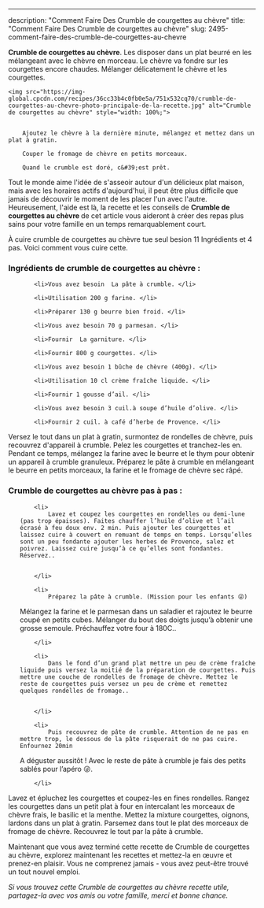 ---
description: "Comment Faire Des Crumble de courgettes au chèvre"
title: "Comment Faire Des Crumble de courgettes au chèvre"
slug: 2495-comment-faire-des-crumble-de-courgettes-au-chevre

<p>
	<strong>Crumble de courgettes au chèvre</strong>. 
	Les disposer dans un plat beurré en les mélangeant avec le chèvre en morceau. Le chèvre va fondre sur les courgettes encore chaudes. Mélanger délicatement le chèvre et les courgettes.
</p>
<p>
	
	<img src="https://img-global.cpcdn.com/recipes/36cc33b4c0fb0e5a/751x532cq70/crumble-de-courgettes-au-chevre-photo-principale-de-la-recette.jpg" alt="Crumble de courgettes au chèvre" style="width: 100%;">
	
	
		Ajoutez le chèvre à la dernière minute, mélangez et mettez dans un plat à gratin.
	
		Couper le fromage de chèvre en petits morceaux.
	
		Quand le crumble est doré, c&#39;est prêt.
	
</p>

Tout le monde aime l'idée de s'asseoir autour d'un délicieux plat maison, mais avec les horaires actifs d'aujourd'hui, il peut être plus difficile que jamais de découvrir le moment de les placer l'un avec l'autre. Heureusement, l'aide est là, la recette et les conseils de <strong> Crumble de courgettes au chèvre </strong> de cet article vous aideront à créer des repas plus sains pour votre famille en un temps remarquablement court.

<!--inarticleads1-->

À cuire crumble de courgettes au chèvre tue seul besion 11 Ingrédients et 4 pas. Voici comment vous cuire cette.

<h3>Ingrédients de crumble de courgettes au chèvre :</h3>

<ol>
	
		<li>Vous avez besoin  La pâte à crumble. </li>
	
		<li>Utilisation 200 g farine. </li>
	
		<li>Préparer 130 g beurre bien froid. </li>
	
		<li>Vous avez besoin 70 g parmesan. </li>
	
		<li>Fournir  La garniture. </li>
	
		<li>Fournir 800 g courgettes. </li>
	
		<li>Vous avez besoin 1 bûche de chèvre (400g). </li>
	
		<li>Utilisation 10 cl crème fraîche liquide. </li>
	
		<li>Fournir 1 gousse d’ail. </li>
	
		<li>Vous avez besoin 3 cuil.à soupe d’huile d’olive. </li>
	
		<li>Fournir 2 cuil. à café d’herbe de Provence. </li>
	
</ol>

Versez le tout dans un plat à gratin, surmontez de rondelles de chèvre, puis recouvrez d&#39;appareil à crumble. Pelez les courgettes et tranchez-les en. Pendant ce temps, mélangez la farine avec le beurre et le thym pour obtenir un appareil à crumble granuleux. Préparez le pâte à crumble en mélangeant le beurre en petits morceaux, la farine et le fromage de chèvre sec râpé. 

<!--inarticleads2-->

<h3>Crumble de courgettes au chèvre pas à pas :</h3>

<ol>
	
		<li>
			Lavez et coupez les courgettes en rondelles ou demi-lune (pas trop épaisses). Faites chauffer l’huile d’olive et l’ail écrasé à feu doux env. 2 min. Puis ajouter les courgettes et laissez cuire à couvert en remuant de temps en temps. Lorsqu’elles sont un peu fondante ajouter les herbes de Provence, salez et poivrez. Laissez cuire jusqu’à ce qu’elles sont fondantes. Réservez..
			
			
		</li>
	
		<li>
			Préparez la pâte à crumble. (Mission pour les enfants 😜)
Mélangez la farine et le parmesan dans un saladier et rajoutez le beurre coupé en petits cubes. Mélanger du bout des doigts jusqu’à obtenir une grosse semoule. Préchauffez votre four à 180C..
			
			
		</li>
	
		<li>
			Dans le fond d’un grand plat mettre un peu de crème fraîche liquide puis versez la moitié de la préparation de courgettes. Puis mettre une couche de rondelles de fromage de chèvre. Mettez le reste de courgettes puis versez un peu de crème et remettez quelques rondelles de fromage..
			
			
		</li>
	
		<li>
			Puis recouvrez de pâte de crumble. Attention de ne pas en mettre trop, le dessous de la pâte risquerait de ne pas cuire. Enfournez 20min 
A déguster aussitôt ! 
Avec le reste de pâte à crumble je fais des petits sablés pour l’apéro 😜.
			
			
		</li>
	
</ol>

Lavez et épluchez les courgettes et coupez-les en fines rondelles. Rangez les courgettes dans un petit plat à four en intercalant les morceaux de chèvre frais, le basilic et la menthe. Mettez la mixture courgettes, oignons, lardons dans un plat à gratin. Parsemez dans tout le plat des morceaux de fromage de chèvre. Recouvrez le tout par la pâte à crumble. 

<!--inarticleads1-->

<p>
Maintenant que vous avez terminé cette recette de Crumble de courgettes au chèvre, explorez maintenant les recettes et mettez-la en œuvre et prenez-en plaisir. Vous ne comprenez jamais - vous avez peut-être trouvé un tout nouvel emploi.
</p>

<p>
<i>Si vous trouvez cette Crumble de courgettes au chèvre recette utile, partagez-la avec vos amis ou votre famille, merci et bonne chance.</i>
</p>
